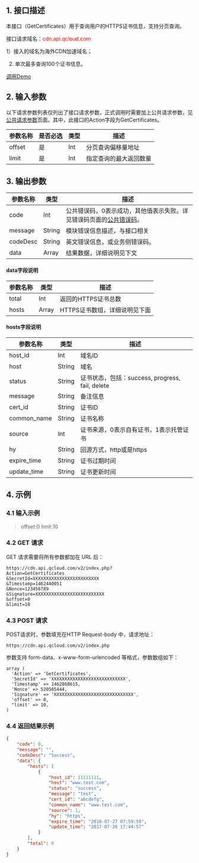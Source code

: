 ## 1. 接口描述

本接口（GetCertificates）用于查询用户的HTTPS证书信息，支持分页查询。

接口请求域名：<font style="color:red">cdn.api.qcloud.com</font>

1）接入的域名为海外CDN加速域名；

2) 单次最多查询100个证书信息。

[调用Demo](http://tce.fsphere.cn/document/product/228/1734)

## 2. 输入参数

以下请求参数列表仅列出了接口请求参数，正式调用时需要加上公共请求参数，见[公共请求参数](http://tce.fsphere.cn/doc/api/231/4473)页面。其中，此接口的Action字段为GetCertificates。

| 参数名称      | 是否必选 | 类型     | 描述                                       |
| --------- | ---- | ------ | ---------------------------------------- |
| offset    | 是   | Int    | 分页查询偏移量地址                             |
| limit     | 是   | Int    | 指定查询的最大返回数量                   |

## 3. 输出参数

| 参数名称     | 类型     | 描述                                       |
| -------- | ------ | ---------------------------------------- |
| code     | Int    | 公共错误码，0表示成功，其他值表示失败。详见错误码页面的[公共错误码](http://tce.fsphere.cn/doc/api/231/5078#1.-.E5.85.AC.E5.85.B1.E9.94.99.E8.AF.AF.E7.A0.81)。 |
| message  | String | 模块错误信息描述，与接口相关                           |
| codeDesc | String | 英文错误信息，或业务侧错误码。                          |
| data     | Array  | 结果数据，详细说明见下文                             |

#### data字段说明
| 参数名称  | 类型   | 描述                                 |
| -------- | ------ | ----------------------------------- |
| total    | Int    | 返回的HTTPS证书总数|
| hosts    | Array  | HTTPS证书数组，详细说明见下面          |

#### hosts字段说明
| 参数名称     | 类型   | 描述                                 |
| ----------- | ------ | ----------------------------------- |
| host_id     | Int    | 域名ID|
| host        | String | 域名          |
| status      | String | 证书状态，包括：success, progress, fail, delete |
| message     | String | 备注信息 |
| cert_id     | String | 证书ID |
| common_name | String | 证书名称 |
| source      | Int    | 证书来源，0表示自有证书，1表示托管证书|
| hy          | String | 回源方式，http或是https|
| expire_time | String | 证书过期时间 |
| update_time | String | 证书更新时间 |

## 4. 示例

### 4.1 输入示例

> offset:0
> limit:10


### 4.2 GET 请求


GET 请求需要将所有参数都加在 URL 后：

```
https://cdn.api.qcloud.com/v2/index.php?
Action=GetCertificates
&SecretId=XXXXXXXXXXXXXXXXXXXXXXXXX
&Timestamp=1462440051
&Nonce=123456789
&Signature=XXXXXXXXXXXXXXXXXXXXXXXXXX
&offset=0
&limit=10
```

### 4.3 POST 请求
POST请求时，参数填充在HTTP Request-body 中，请求地址：

```
https://cdn.api.qcloud.com/v2/index.php
```

参数支持 form-data、x-www-form-urlencoded 等格式，参数数组如下：

```
array (
  'Action' => 'GetCertificates',
  'SecretId' => 'XXXXXXXXXXXXXXXXXXXXXXXXXXXX',
  'Timestamp' => 1462868615,
  'Nonce' => 520585444,
  'Signature' => 'XXXXXXXXXXXXXXXXXXXXXXXXXXXXXX',
  'offset' => 0,
  "limit' => 10,
)
```

### 4.4 返回结果示例

```json
{
    "code": 0,
    "message": "",
    "codeDesc": "Success",
    "data": {
        "hosts": [
            {
                "host_id": 11111111,
                "host": "www.test.com",
                "status": "success",
                "message": "test",
                "cert_id": "abcdefg",
                "common_name": "www.test.com",
                "source": 1,
                "hy": "https",
                "expire_time": "2018-07-27 07:59:59",
                "update_time": "2017-07-26 17:44:57"
            }
        ],
        "total": 0
    }
}
```







